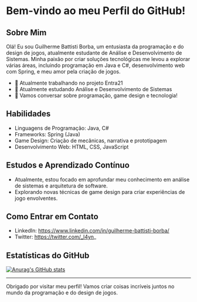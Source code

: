 # Bem-vindo ao meu Perfil do GitHub!

## Sobre Mim
Olá! Eu sou Guilherme Battisti Borba, um entusiasta da programação e do design de jogos, atualmente estudante de Análise e Desenvolvimento de Sistemas. Minha paixão por criar soluções tecnológicas me levou a explorar várias áreas, incluindo programação em Java e C#, desenvolvimento web com Spring, e meu amor pela criação de jogos.

- 🔭 Atualmente trabalhando no projeto Entra21
- 🌱 Atualmente estudando Análise e Desenvolvimento de Sistemas
- 💬 Vamos conversar sobre programação, game design e tecnologia!

## Habilidades

- Linguagens de Programação: Java, C#
- Frameworks: Spring (Java)
- Game Design: Criação de mecânicas, narrativa e prototipagem
- Desenvolvimento Web: HTML, CSS, JavaScript

## Estudos e Aprendizado Contínuo

- Atualmente, estou focado em aprofundar meu conhecimento em análise de sistemas e arquitetura de software.
- Explorando novas técnicas de game design para criar experiências de jogo envolventes.

## Como Entrar em Contato

- LinkedIn: https://www.linkedin.com/in/guilherme-battisti-borba/
- Twitter: https://twitter.com/_l4yn_


## Estatísticas do GitHub

[![Anurag's GitHub stats](https://github-readme-stats.vercel.app/api?username=guilhermebttborba)](https://github.com/anuraghazra/github-readme-stats)

---

Obrigado por visitar meu perfil! Vamos criar coisas incríveis juntos no mundo da programação e do design de jogos.
